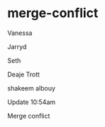 # merge-conflict

Vanessa

Jarryd

Seth

Deaje Trott

shakeem albouy
 
Update 10:54am 

Merge conflict
